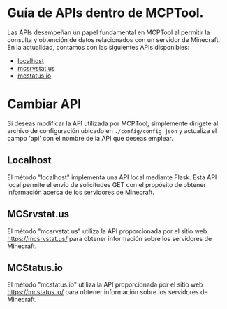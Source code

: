 
# Guía de APIs dentro de MCPTool.

Las APIs desempeñan un papel fundamental en MCPTool al permitir la consulta y obtención de datos relacionados con un servidor de Minecraft. En la actualidad, contamos con las siguientes APIs disponibles:

- [localhost](#localhost)
- [mcsrvstat.us](#mcsrvstat.us)
- [mcstatus.io](#mcstatus.io)

# Cambiar API
Si deseas modificar la API utilizada por MCPTool, simplemente dirígete al archivo de configuración ubicado en `./config/config.json` y actualiza el campo 'api' con el nombre de la API que deseas emplear. 

## Localhost
El método "localhost" implementa una API local mediante Flask. Esta API local permite el envío de solicitudes GET con el propósito de obtener información acerca de los servidores de Minecraft.

## MCSrvstat.us
El método "mcsrvstat.us" utiliza la API proporcionada por el sitio web https://mcsrvstat.us/ para obtener información sobre los servidores de Minecraft.

## MCStatus.io
El método "mcstatus.io" utiliza la API proporcionada por el sitio web https://mcstatus.io/ para obtener información sobre los servidores de Minecraft.
